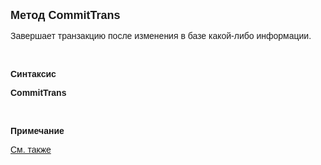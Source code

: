 ﻿<html>
<head>
<title>CommitTrans</title>
</head>

<body>

<p><strong><font face="Arial" size="4">Метод CommitTrans</font></strong></p>

<p class="label"><font face="Arial">Завершает транзакцию после 
изменения в базе какой-либо информации.</font></p>

<p class="label">&nbsp;</p>

<p class="label"><font face="Arial"><b>Синтаксис</b></font></p>

<p><strong><font face="Arial">CommitTrans</font></strong></p>

<p class="label">&nbsp;</p>

<p class="label"><font face="Arial"><b>Примечание</b></font></p>

<p class="label"><a href="BeginTrans.html"><font face="Arial">См. также</font></a></p>

<p class="label">&nbsp;</p>
</body>
</html>
